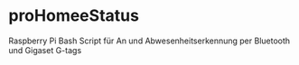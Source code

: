 # proHomeeStatus
Raspberry Pi Bash Script für An und Abwesenheitserkennung per Bluetooth und Gigaset G-tags
